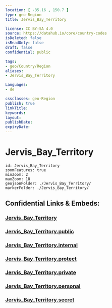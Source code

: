 ```yaml
---
location: [ -35.16 , 150.7 ] 
type: geo-Region
title: Jervis_Bay_Territory

license: CC BY-SA 4.0
source: https://datahub.io/core/country-codes
isDeleted: false
isReadOnly: false
draft: false
confidential: public

tags:
- geo/Country/Region
aliases:
- Jervis_Bay_Territory

Languages:
- de

cssclasses: geo-Region
publish: true
linkTitle: 
keywords: 
layout: 
publishDate: 
expiryDate: 
---
```


# Jervis_Bay_Territory

```leaflet
id: Jervis_Bay_Territory
zoomFeatures: true 
minZoom: 2 
maxZoom: 18
geojsonFolder: ./Jervis_Bay_Territory/
markerFolder: ./Jervis_Bay_Territory/
```


## Confidential Links & Embeds: 

### [Jervis_Bay_Territory](/_Standards/Earth/Continent/Australasia/Australia/Counties/Jervis_Bay_Territory.md) 

### [Jervis_Bay_Territory.public](/_public/Earth/Continent/Australasia/Australia/Counties/Jervis_Bay_Territory.public.md) 

### [Jervis_Bay_Territory.internal](/_internal/Earth/Continent/Australasia/Australia/Counties/Jervis_Bay_Territory.internal.md) 

### [Jervis_Bay_Territory.protect](/_protect/Earth/Continent/Australasia/Australia/Counties/Jervis_Bay_Territory.protect.md) 

### [Jervis_Bay_Territory.private](/_private/Earth/Continent/Australasia/Australia/Counties/Jervis_Bay_Territory.private.md) 

### [Jervis_Bay_Territory.personal](/_personal/Earth/Continent/Australasia/Australia/Counties/Jervis_Bay_Territory.personal.md) 

### [Jervis_Bay_Territory.secret](/_secret/Earth/Continent/Australasia/Australia/Counties/Jervis_Bay_Territory.secret.md)

